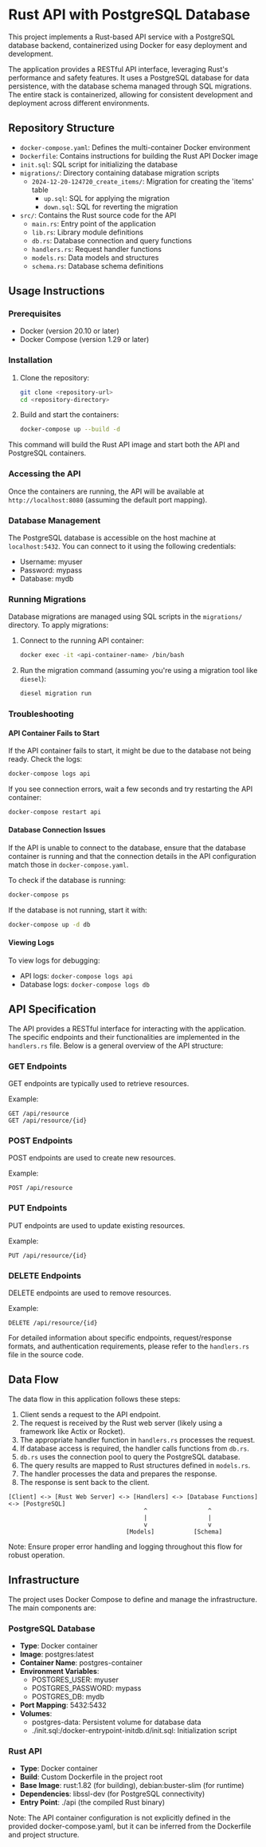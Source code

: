 # Rust API with PostgreSQL Database

This project implements a Rust-based API service with a PostgreSQL database backend, containerized using Docker for easy
deployment and development.

The application provides a RESTful API interface, leveraging Rust's performance and safety features. It uses a
PostgreSQL database for data persistence, with the database schema managed through SQL migrations. The entire stack is
containerized, allowing for consistent development and deployment across different environments.

## Repository Structure

- `docker-compose.yaml`: Defines the multi-container Docker environment
- `Dockerfile`: Contains instructions for building the Rust API Docker image
- `init.sql`: SQL script for initializing the database
- `migrations/`: Directory containing database migration scripts
    - `2024-12-20-124720_create_items/`: Migration for creating the 'items' table
        - `up.sql`: SQL for applying the migration
        - `down.sql`: SQL for reverting the migration
- `src/`: Contains the Rust source code for the API
    - `main.rs`: Entry point of the application
    - `lib.rs`: Library module definitions
    - `db.rs`: Database connection and query functions
    - `handlers.rs`: Request handler functions
    - `models.rs`: Data models and structures
    - `schema.rs`: Database schema definitions

## Usage Instructions

### Prerequisites

- Docker (version 20.10 or later)
- Docker Compose (version 1.29 or later)

### Installation

1. Clone the repository:
   ```sh
   git clone <repository-url>
   cd <repository-directory>
   ```

2. Build and start the containers:
   ```sh
   docker-compose up --build -d
   ```

This command will build the Rust API image and start both the API and PostgreSQL containers.

### Accessing the API

Once the containers are running, the API will be available at `http://localhost:8080` (assuming the default port
mapping).

### Database Management

The PostgreSQL database is accessible on the host machine at `localhost:5432`. You can connect to it using the following
credentials:

- Username: myuser
- Password: mypass
- Database: mydb

### Running Migrations

Database migrations are managed using SQL scripts in the `migrations/` directory. To apply migrations:

1. Connect to the running API container:
   ```sh
   docker exec -it <api-container-name> /bin/bash
   ```

2. Run the migration command (assuming you're using a migration tool like `diesel`):
   ```sh
   diesel migration run
   ```

### Troubleshooting

#### API Container Fails to Start

If the API container fails to start, it might be due to the database not being ready. Check the logs:

```sh
docker-compose logs api
```

If you see connection errors, wait a few seconds and try restarting the API container:

```sh
docker-compose restart api
```

#### Database Connection Issues

If the API is unable to connect to the database, ensure that the database container is running and that the connection
details in the API configuration match those in `docker-compose.yaml`.

To check if the database is running:

```sh
docker-compose ps
```

If the database is not running, start it with:

```sh
docker-compose up -d db
```

#### Viewing Logs

To view logs for debugging:

- API logs: `docker-compose logs api`
- Database logs: `docker-compose logs db`

## API Specification

The API provides a RESTful interface for interacting with the application. The specific endpoints and their functionalities are implemented in the `handlers.rs` file. Below is a general overview of the API structure:

### GET Endpoints

GET endpoints are typically used to retrieve resources.

Example:
```
GET /api/resource
GET /api/resource/{id}
```

### POST Endpoints

POST endpoints are used to create new resources.

Example:
```
POST /api/resource
```

### PUT Endpoints

PUT endpoints are used to update existing resources.

Example:
```
PUT /api/resource/{id}
```

### DELETE Endpoints

DELETE endpoints are used to remove resources.

Example:
```
DELETE /api/resource/{id}
```

For detailed information about specific endpoints, request/response formats, and authentication requirements, please refer to the `handlers.rs` file in the source code.

## Data Flow

The data flow in this application follows these steps:

1. Client sends a request to the API endpoint.
2. The request is received by the Rust web server (likely using a framework like Actix or Rocket).
3. The appropriate handler function in `handlers.rs` processes the request.
4. If database access is required, the handler calls functions from `db.rs`.
5. `db.rs` uses the connection pool to query the PostgreSQL database.
6. The query results are mapped to Rust structures defined in `models.rs`.
7. The handler processes the data and prepares the response.
8. The response is sent back to the client.

```
[Client] <-> [Rust Web Server] <-> [Handlers] <-> [Database Functions] <-> [PostgreSQL]
                                      ^                 ^
                                      |                 |
                                      v                 v
                                 [Models]           [Schema]
```

Note: Ensure proper error handling and logging throughout this flow for robust operation.

## Infrastructure

The project uses Docker Compose to define and manage the infrastructure. The main components are:

### PostgreSQL Database

- **Type**: Docker container
- **Image**: postgres:latest
- **Container Name**: postgres-container
- **Environment Variables**:
    - POSTGRES_USER: myuser
    - POSTGRES_PASSWORD: mypass
    - POSTGRES_DB: mydb
- **Port Mapping**: 5432:5432
- **Volumes**:
    - postgres-data: Persistent volume for database data
    - ./init.sql:/docker-entrypoint-initdb.d/init.sql: Initialization script

### Rust API

- **Type**: Docker container
- **Build**: Custom Dockerfile in the project root
- **Base Image**: rust:1.82 (for building), debian:buster-slim (for runtime)
- **Dependencies**: libssl-dev (for PostgreSQL connectivity)
- **Entry Point**: ./api (the compiled Rust binary)

Note: The API container configuration is not explicitly defined in the provided docker-compose.yaml, but it can be inferred from the Dockerfile and project structure.
